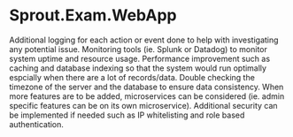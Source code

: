 # Sprout.Exam.WebApp
 
Additional logging for each action or event done to help with investigating any potential issue.
Monitoring tools (ie. Splunk or Datadog) to monitor system uptime and resource usage.
Performance improvement such as caching and database indexing so that the system would run optimally espcially when there are a lot of records/data.
Double checking the timezone of the server and the database to ensure data consistency. 
When more features are to be added, microservices can be considered (ie. admin specific features can be on its own microservice).
Additional security can be implemented if needed such as IP whitelisting and role based authentication.